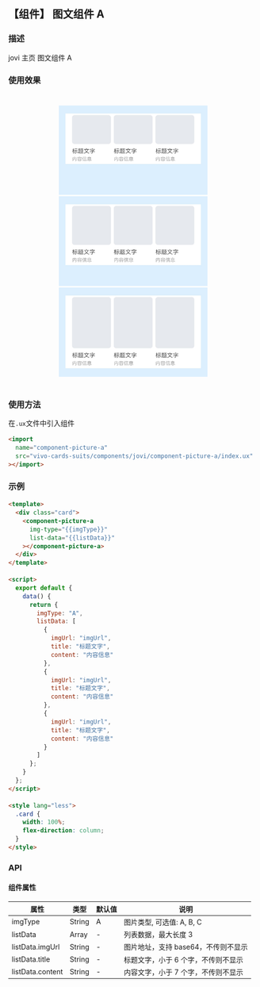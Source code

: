 ## 【组件】 图文组件 A

### 描述

jovi 主页 图文组件 A

### 使用效果

<div style="text-align: center;margin: 40px;">
  <img src="../../assets/jovi-picture-a-1.jpg" style="width:300px" alt="jovi-picture-a-1"/>
  <img src="../../assets/jovi-picture-a-2.jpg" style="width:300px" alt="jovi-picture-a-2"/>
  <img src="../../assets/jovi-picture-a-3.jpg" style="width:300px" alt="jovi-picture-a-3"/>
</div>

### 使用方法

在`.ux`文件中引入组件

```html
<import
  name="component-picture-a"
  src="vivo-cards-suits/components/jovi/component-picture-a/index.ux"
></import>
```

### 示例

```html
<template>
  <div class="card">
    <component-picture-a
      img-type="{{imgType}}"
      list-data="{{listData}}"
    ></component-picture-a>
  </div>
</template>

<script>
  export default {
    data() {
      return {
        imgType: "A",
        listData: [
          {
            imgUrl: "imgUrl",
            title: "标题文字",
            content: "内容信息"
          },
          {
            imgUrl: "imgUrl",
            title: "标题文字",
            content: "内容信息"
          },
          {
            imgUrl: "imgUrl",
            title: "标题文字",
            content: "内容信息"
          }
        ]
      };
    }
  };
</script>

<style lang="less">
  .card {
    width: 100%;
    flex-direction: column;
  }
</style>
```

### API

#### 组件属性

| 属性             | 类型   | 默认值 | 说明                                |
| ---------------- | ------ | ------ | ----------------------------------- |
| imgType          | String | A      | 图片类型, 可选值: A, B, C           |
| listData         | Array  | -      | 列表数据，最大长度 3                |
| listData.imgUrl  | String | -      | 图片地址，支持 base64，不传则不显示 |
| listData.title   | String | -      | 标题文字，小于 6 个字，不传则不显示 |
| listData.content | String | -      | 内容文字，小于 7 个字，不传则不显示 |
